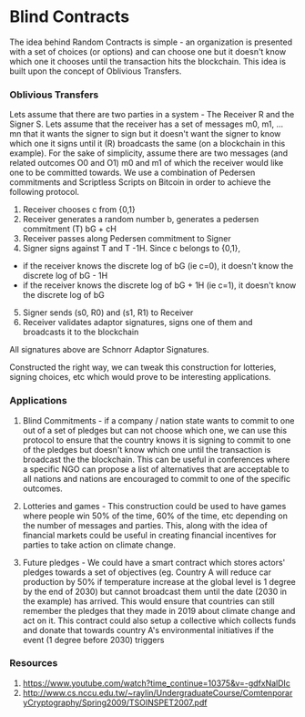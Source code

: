 # Blind Contracts

The idea behind Random Contracts is simple - an organization is presented with a set of choices (or options) and can choose one but it doesn't know which one it chooses until the transaction hits the blockchain. This idea is built upon the concept of Oblivious Transfers.

### Oblivious Transfers

Lets assume that there are two parties in a system - The Receiver R and the Signer S. Lets assume that the receiver has a set of messages m0, m1, ... mn that it wants the signer to sign but it doesn't want the signer to know which one it signs until it (R) broadcasts the same (on a blockchain in this example). For the sake of simplicity, assume there are two messages (and related outcomes O0 and O1) m0 and m1 of which the receiver would like one to be committed towards. We use a combination of Pedersen commitments and Scriptless Scripts on Bitcoin in order to achieve the following protocol.

1. Receiver chooses c from {0,1}
2. Receiver generates a random number b, generates a pedersen commitment (T) bG + cH
3. Receiver passes along Pedersen commitment to Signer
4. Signer signs against T and T -1H. Since c belongs to {0,1},
  - if the receiver knows the discrete log of bG (ie c=0), it doesn't know the discrete log of bG - 1H
  - if the receiver knows the discrete log of bG + 1H (ie c=1), it doesn't know the discrete log of bG
5. Signer sends (s0, R0) and (s1, R1) to Receiver
6. Receiver validates adaptor signatures, signs one of them and broadcasts it to the blockchain

All signatures above are Schnorr Adaptor Signatures.

Constructed the right way, we can tweak this construction for lotteries, signing choices, etc which would prove to be interesting applications.

### Applications

1. Blind Commitments - if a company / nation state wants to commit to one out of a set of pledges but can not choose which one, we can use this protocol to ensure that the country knows it is signing to commit to one of the pledges but doesn't know which one until the transaction is broadcast the the blockchain. This can be useful in conferences where a specific NGO can propose a list of alternatives that are acceptable to all nations and nations are encouraged to commit to one of the specific outcomes.

2. Lotteries and games - This construction could be used to have games where people win 50% of the time, 60% of the time, etc depending on the number of messages and parties. This, along with the idea of financial markets could be useful in creating financial incentives for parties to take action on climate change.

3. Future pledges - We could have a smart contract which stores actors' pledges towards a set of objectives (eg. Country A will reduce car production by 50% if temperature increase at the global level is 1 degree by the end of 2030) but cannot broadcast them until the date (2030 in the example) has arrived. This would ensure that countries can still remember the pledges that they made in 2019 about climate change and act on it. This contract could also setup a collective which collects funds and donate that towards country A's environmental initiatives if the event (1 degree before 2030) triggers

### Resources

1. https://www.youtube.com/watch?time_continue=10375&v=-gdfxNalDIc
2. http://www.cs.nccu.edu.tw/~raylin/UndergraduateCourse/ComtenporaryCryptography/Spring2009/TSOINSPET2007.pdf
